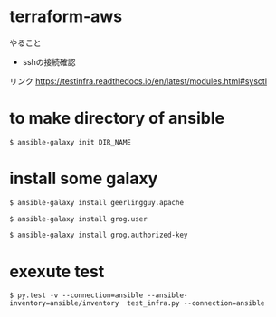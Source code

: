 # terraform-aws
やること
- sshの接続確認

リンク
https://testinfra.readthedocs.io/en/latest/modules.html#sysctl

# to make directory of ansible

```bash
$ ansible-galaxy init DIR_NAME
```

# install some galaxy
```bash
$ ansible-galaxy install geerlingguy.apache

$ ansible-galaxy install grog.user

$ ansible-galaxy install grog.authorized-key
```

# exexute test
```
$ py.test -v --connection=ansible --ansible-inventory=ansible/inventory  test_infra.py --connection=ansible
```
